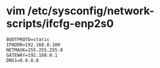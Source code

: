
# vim /etc/sysconfig/network-scripts/ifcfg-enp2s0
```
BOOTPROTO=static
IPADDR=192.168.0.100
NETMASK=255.255.255.0
GATEWAY=192.168.0.1
DNS1=8.8.8.8
```
